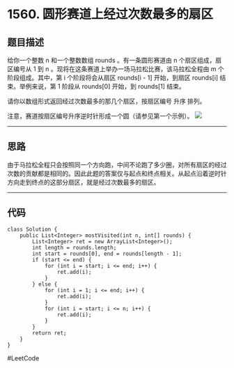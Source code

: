 # 1560. 圆形赛道上经过次数最多的扇区
## 题目描述
给你一个整数 n 和一个整数数组 rounds 。有一条圆形赛道由 n 个扇区组成，扇区编号从 1 到 n 。现将在这条赛道上举办一场马拉松比赛，该马拉松全程由 m 个阶段组成。其中，第 i 个阶段将会从扇区 rounds[i - 1] 开始，到扇区 rounds[i] 结束。举例来说，第 1 阶段从 rounds[0] 开始，到 rounds[1] 结束。

请你以数组形式返回经过次数最多的那几个扇区，按扇区编号 升序 排列。

注意，赛道按扇区编号升序逆时针形成一个圆（请参见第一个示例）。
![](1560.%20%E5%9C%86%E5%BD%A2%E8%B5%9B%E9%81%93%E4%B8%8A%E7%BB%8F%E8%BF%87%E6%AC%A1%E6%95%B0%E6%9C%80%E5%A4%9A%E7%9A%84%E6%89%87%E5%8C%BA/%E6%88%AA%E5%B1%8F2021-03-09%20%E4%B8%8B%E5%8D%883.06.47.png)
- - - -
## 思路
由于马拉松全程只会按照同一个方向跑，中间不论跑了多少圈，对所有扇区的经过次数的贡献都是相同的。因此此题的答案仅与起点和终点相关。从起点沿着逆时针方向走到终点的这部分扇区，就是经过次数最多的扇区。
- - - -
## 代码
```
class Solution {
    public List<Integer> mostVisited(int n, int[] rounds) {
        List<Integer> ret = new ArrayList<Integer>();
        int length = rounds.length;
        int start = rounds[0], end = rounds[length - 1];
        if (start <= end) {
            for (int i = start; i <= end; i++) {
                ret.add(i);
            }
        } else {
            for (int i = 1; i <= end; i++) {
                ret.add(i);
            }
            for (int i = start; i <= n; i++) {
                ret.add(i);
            }
        }
        return ret;
    }
}
```
#LeetCode